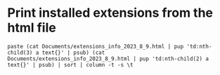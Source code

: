 # Print installed extensions from the html file
```fish
paste (cat Documents/extensions_info_2023_8_9.html | pup 'td:nth-child(3) a text{}' | psub) (cat Documents/extensions_info_2023_8_9.html | pup 'td:nth-child(2) a text{}' | psub) | sort | column -t -s \t
```
